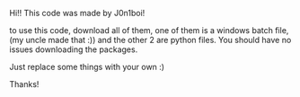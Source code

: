 Hi!! This code was made by J0n1boi!

to use this code, download all of them, one of them is a windows batch file, (my uncle made that :)) and the other 2 are python files. You should have no issues downloading the packages.

Just replace some things with your own :)

Thanks!
